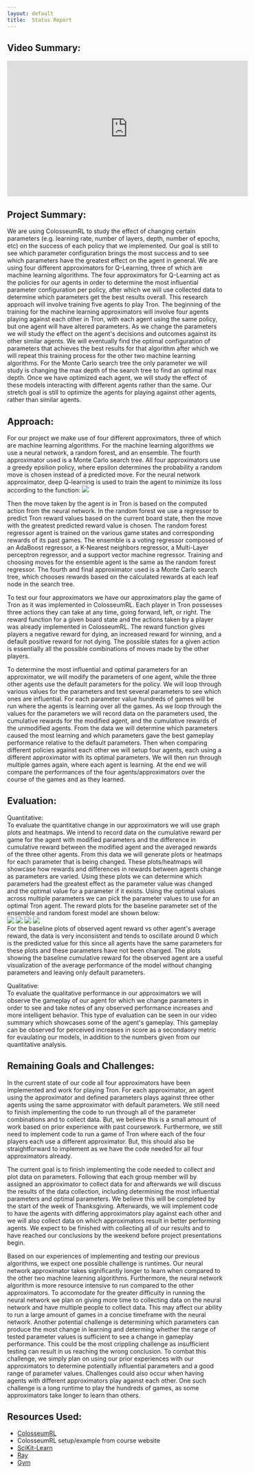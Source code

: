 ```yaml
---
layout:	default
title:	Status Report
---
```


## Video Summary:

<iframe width="560" height="315" src="https://www.youtube.com/embed/NHJ0bFcvIUI" title="YouTube video player" frameborder="0" allow="accelerometer; autoplay; clipboard-write; encrypted-media; gyroscope; picture-in-picture" allowfullscreen></iframe>

## Project Summary:

We are using ColosseumRL to study the effect of changing certain parameters (e.g. learning rate, number of layers, depth, number of epochs, etc) on the success of each policy that we implemented. Our goal is still to see which parameter configuration brings the most success and to see which parameters have the greatest effect on the agent in general. We are using four different approximators for Q-Learning, three of which are machine learning algorithms. The four approximators for Q-Learning act as the policies for our agents in order to determine the most influential parameter configuration per policy, after which we will use collected data to determine which parameters get the best results overall. This research approach will involve training five agents to play Tron. The beginning of the training for the machine learning approximators will involve four agents playing against each other in Tron, with each agent using the same policy, but one agent will have altered parameters. As we change the parameters we will study the effect on the agent's decisions and outcomes against its other similar agents. We will eventually find the optimal configuration of parameters that achieves the best results for that algorithm after which we will repeat this training process for the other two machine learning algorithms. For the Monte Carlo search tree the only parameter we will study is changing the max depth of the search tree to find an optimal max depth. Once we have optimized each agent, we will study the effect of these models interacting with different agents rather than the same. Our stretch goal is still to optimize the agents for playing against other agents, rather than similar agents.

## Approach:

For our project we make use of four different approximators, three of which are machine learning algorithms. For the machine learning algorithms we use a neural network, a random forest, and an ensemble. The fourth approximator used is a Monte Carlo search tree. All four approximators use a greedy epsilion policy, where epsilon determines the probability a random move is chosen instead of a predicted move. For the neural network approximator, deep Q-learning is used to train the agent to minimize its loss according to the function:
![](images/loss.png?raw=true)

Then the move taken by the agent is in Tron is based on the computed action from the neural network. In the random forest we use a regressor to predict Tron reward values based on the current board state, then the move with the greatest predicted reward value is chosen. The random forest regressor agent is trained on the various game states and corresponding rewards of its past games. The ensemble is a voting regressor composed of an AdaBoost regressor, a K-Nearest neighbors regressor, a Multi-Layer perceptron regressor, and a support vector machine regressor. Training and choosing moves for the ensemble agent is the same as the random forest regressor. The fourth and final approximator used is a Monte Carlo search tree, which chooses rewards based on the calculated rewards at each leaf node in the search tree.

To test our four approximators we have our approximators play the game of Tron as it was implemented in ColosseumRL. Each player in Tron possesses three actions they can take at any time, going forward, left, or right. The reward function for a given board state and the actions taken by a player was already implemented in ColosseumRL. The reward function gives players a negative reward for dying, an increased reward for winning, and a default positive reward for not dying. The possible states for a given action is essentially all the possible combinations of moves made by the other players.

To determine the most influential and optimal parameters for an approximator, we will modify the parameters of one agent, while the three other agents use the default parameters for the policy. We will loop through various values for the parameters and test several parameters to see which ones are influential. For each parameter value hundreds of games will be run where the agents is learning over all the games. As we loop through the values for the parameters we will record data on the parameters used, the cumulative rewards for the modified agent, and the cumulative rewards of the unmodified agents. From the data we will determine which parameters caused the most learning and which parameters gave the best gameplay performance relative to the default parameters. Then when comparing different policies against each other we will setup four agents, each using a different approximator with its optimal parameters. We will then run through multiple games again, where each agent is learning. At the end we will compare the performances of the four agents/approximators over the course of the games and as they learned.

## Evaluation:

Quantitative:  
  To evaluate the quantitative change in our approximators we will use graph plots and heatmaps. We intend to record data on the cumulative reward per game for the agent with modified parameters and the difference in cumulative reward between the modified agent and the averaged rewards of the three other agents. From this data we will generate plots or heatmaps for each parameter that is being changed. These plots/heatmaps will showcase how rewards and differences in rewards between agents change as parameters are varied. Using these plots we can determine which parameters had the greatest effect as the parameter value was changed and the optimal value for a parameter if it exists. Using the optimal values across multiple parameters we can pick the parameter values to use for an optimal Tron agent.
The reward plots for the baseline parameter set of the ensemble and random forest model are shown below:  
![](images/agent_forest_data_baseline.png?raw=true)
![](images/agent_forest_data_delta_reward.png?raw=true)
![](images/agent_ensemble_data_baseline.png?raw=true)
![](images/agent_ensemble_data_delta_reward.png?raw=true)  
For the baseline plots of observed agent reward vs other agent's average reward, the data is very inconsistent and tends to oscillate around 0 which is the predicted value for this since all agents have the same parameters for these plots and these parameters have not been changed. The plots showing the baseline cumulative reward for the observed agent are a useful visualization of the average performance of the model without changing parameters and leaving only default parameters.

Qualitative:  
  To evaluate the qualitative performance in our approximators we will observe the gameplay of our agent for which we change parameters in order to see and take notes of any observed performance increases and more intelligent behavior. This type of evaluation can be seen in our video summary which showcases some of the agent's gameplay. This gameplay can be observed for perceived increases in score as a secondaory metric for evaulating our models, in addition to the numbers given from our quantitative analysis.

## Remaining Goals and Challenges:

In the current state of our code all four approximators have been implemented and work for playing Tron. For each approximator, an agent using the approximator and defined parameters plays against three other agents using the same approximator with default parameters. We still need to finish implementing the code to run through all of the parameter combinations and to collect data. But, we believe this is a small amount of work based on prior experience with past coursework. Furthermore, we still need to implement code to run a game of Tron where each of the four players each use a different approximator. But, this should also be straightforward to implement as we have the code needed for all four approximators already.

The current goal is to finish implementing the code needed to collect and plot data on parameters. Following that each group member will by assigned an approximator to collect data for and afterwards we will discuss the results of the data collection, including determining the most influential parameters and optimal parameters. We believe this will be completed by the start of the week of Thanksgiving. Afterwards, we will implement code to have the agents with differing approximators play against each other and we will also collect data on which approximators result in better performing agents. We expect to be finished with collecting all of our results and to have reached our conclusions by the weekend before project presentations begin.

Based on our experiences of implementing and testing our previous algorithms, we expect one possible challenge is runtimes. Our neural network approximator takes significantly longer to learn when compared to the other two machine learning algorithms. Furthermore, the neural network algorithm is more resource intensive to run compared to the other approximators. To accomodate for the greater difficulty in running the neural network we plan on giving more time to collecting data on the neural network and have multiple people to collect data. This may affect our ability to run a large amount of games in a concise timeframe with the neural network. Another potential challenge is determining which parameters can produce the most change in learning and determing whether the range of tested parameter values is sufficient to see a change in gameplay performance. This could be the most crippling challenge as insufficient testing can result in us reaching the wrong conclusion. To combat this challenge, we simply plan on using our prior experiences with our approximators to determine potentially influential parameters and a good range of parameter values. Challenges could also occur when having agents with different approximators play against each other. One such challenge is a long runtime to play the hundreds of games, as some approximators take longer to learn than others.

## Resources Used:

- [ColosseumRL](https://colosseumrl.igb.uci.edu/)
- ColosseumRL setup/example from course website
- [SciKit-Learn](https://scikit-learn.org/stable/)
- [Ray](https://www.ray.io/)
- [Gym](https://gym.openai.com/)
